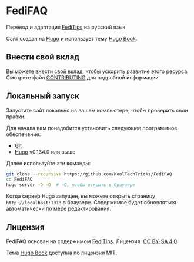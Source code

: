 # FediFAQ

Перевод и адаптация [FediTips] на русский язык.

Сайт создан на [Hugo] и использует тему [Hugo Book].

[FediTips]: https://fedi.tips
[Hugo]: https://gohugo.io
[Hugo Book]: https://themes.gohugo.io/themes/hugo-book

## Внести свой вклад

Вы можете внести свой вклад, чтобы ускорить развитие этого ресурса. Смотрите
файл [CONTRIBUTING](CONTRIBUTING.md) для подробной информации.

## Локальный запуск

Запустите сайт локально на вашем компьютере, чтобы проверить свои правки.

Для начала вам понадобится установить следующее программное обеспечение:

- [Git](https://git-scm.com/downloads)
- [Hugo](https://gohugo.io/installation) v0.134.0 или выше

Далее используйте эти команды:

```sh
git clone --recursive https://github.com/KoolTechTricks/FediFAQ
cd FediFAQ
hugo server -D -O  # -O, чтобы открыть в браузере
```

Когда сервер Hugo запущен, вы можете открыть страницу `http://localhost:1313` в
браузере. Содержимое будет обновляться автоматически по мере редактирования.

## Лицензия

FediFAQ основан на содержимом [FediTips]. Лицензия: [CC BY-SA 4.0]

Тема [Hugo Book] доступна по лицензии MIT.

[CC BY-SA 4.0]: https://creativecommons.org/licenses/by-sa/4.0
